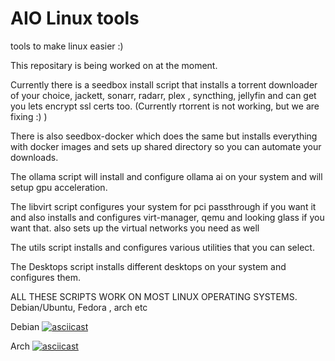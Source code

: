 # AIO Linux tools
 tools to make linux easier :)

This repositary is being worked on at the moment.

Currently there is a seedbox install script that installs a torrent downloader of your choice, jackett,
sonarr, radarr, plex , syncthing, jellyfin and can get you lets encrypt ssl certs too.
(Currently rtorrent is not working, but we are fixing :) )

There is also seedbox-docker which does the same but installs everything with docker images
and sets up shared directory so you can automate your downloads.

The ollama script will install and configure ollama ai on your system and will setup gpu acceleration.

The libvirt script configures your system for pci passthrough if you want it and also installs
and configures virt-manager, qemu and looking glass if you want that. also sets up the virtual 
networks you need as well

The utils script installs and configures various utilities that you can select.

The Desktops script installs different desktops on your system and configures them.

ALL THESE SCRIPTS WORK ON MOST LINUX OPERATING SYSTEMS. Debian/Ubuntu, Fedora , arch etc

Debian 
[![asciicast](https://asciinema.org/a/675805.svg)](https://asciinema.org/a/675805)

Arch
[![asciicast](https://asciinema.org/a/C9mgbTu0GIUAw0jGcUjaonVHm.svg)](https://asciinema.org/a/C9mgbTu0GIUAw0jGcUjaonVHm)
